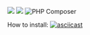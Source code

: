 <a href="https://codeclimate.com/github/codeclimate/codeclimate/maintainability"><img src="https://api.codeclimate.com/v1/badges/a99a88d28ad37a79dbf6/maintainability" /></a>
<a href="https://codeclimate.com/github/codeclimate/codeclimate/test_coverage"><img src="https://api.codeclimate.com/v1/badges/a99a88d28ad37a79dbf6/test_coverage" /></a>
![PHP Composer](https://github.com/BotServicePro/php-project-lvl1/workflows/PHP%20Composer/badge.svg)

How to install:
[![asciicast](https://asciinema.org/a/356947.png)](https://asciinema.org/a/356947)